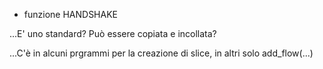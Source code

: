 * funzione HANDSHAKE

...E' uno standard? Può essere copiata e incollata?

...C'è in alcuni prgrammi per la creazione di slice, in altri solo add_flow(...)
